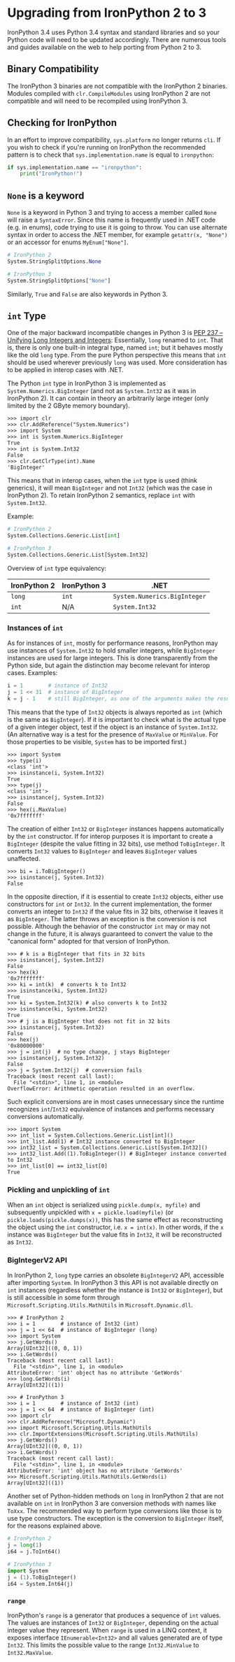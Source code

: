 # Upgrading from IronPython 2 to 3

IronPython 3.4 uses Python 3.4 syntax and standard libraries and so your Python code will need to be updated accordingly. There are numerous tools and guides available on the web to help porting from Python 2 to 3.

## Binary Compatibility

The IronPython 3 binaries are not compatible with the IronPython 2 binaries. Modules compiled with `clr.CompileModules` using IronPython 2 are not compatible and will need to be recompiled using IronPython 3.

## Checking for IronPython

In an effort to improve compatibility, `sys.platform` no longer returns `cli`. If you wish to check if you're running on IronPython the recommended pattern is to check that `sys.implementation.name` is equal to `ironpython`:

```Python
if sys.implementation.name == "ironpython":
    print("IronPython!")
```

## `None` is a keyword

`None` is a keyword in Python 3 and trying to access a member called `None` will raise a `SyntaxError`. Since this name is frequently used in .NET code (e.g. in enums), code trying to use it is going to throw. You can use alternate syntax in order to access the .NET member, for example `getattr(x, "None")` or an accessor for enums `MyEnum["None"]`.

```python
# IronPython 2
System.StringSplitOptions.None
```

```python
# IronPython 3
System.StringSplitOptions["None"]
```

Similarly, `True` and `False` are also keywords in Python 3.

## `int` Type

One of the major backward incompatible changes in Python 3 is [PEP 237 – Unifying Long Integers and Integers][PEP 0237]: Essentially, `long` renamed to `int`. That is, there is only one built-in integral type, named `int`; but it behaves mostly like the old `long` type. From the pure Python perspective this means that `int` should be used wherever previously `long` was used. More consideration has to be applied in interop cases with .NET.

The Python `int` type in IronPython 3 is implemented as `System.Numerics.BigInteger` (and not as `System.Int32` as it was in IronPython 2). It can contain in theory an arbitrarily large integer (only limited by the 2 GByte memory boundary).

```pycon
>>> import clr
>>> clr.AddReference("System.Numerics")
>>> import System
>>> int is System.Numerics.BigInteger
True
>>> int is System.Int32
False
>>> clr.GetClrType(int).Name
'BigInteger'
```

This means that in interop cases, when the `int` type is used (think generics), it will mean `BigInteger` and not `Int32` (which was the case in IronPython 2). To retain IronPython 2 semantics, replace `int` with `System.Int32`.

Example:

```python
# IronPython 2
System.Collections.Generic.List[int]
```

```python
# IronPython 3
System.Collections.Generic.List[System.Int32]
```

Overview of `int` type equivalency:

| IronPython 2 | IronPython 3 | .NET                         |
| ------------ | ------------ | ---------------------------- |
| `long`       | `int`        | `System.Numerics.BigInteger` |
| `int`        | N/A          | `System.Int32`               |

### Instances of `int`

As for instances of `int`, mostly for performance reasons, IronPython may use instances of `System.Int32` to hold smaller integers, while `BigInteger` instances are used for large integers. This is done transparently from the Python side, but again the distinction may become relevant for interop cases. Examples:

```python
i = 1        # instance of Int32
j = 1 << 31  # instance of BigInteger
k = j - 1    # still BigInteger, as one of the arguments makes the result type BigInteger
```

This means that the type of `Int32` objects is always reported as `int` (which is the same as `BigInteger`). If it is important to check what is the actual type of a given integer object, test if the object is an instance of `System.Int32`. (An alternative way is a test for the presence of `MaxValue` or `MinValue`. For those properties to be visible, `System` has to be imported first.)

```pycon
>>> import System
>>> type(i)
<class 'int'>
>>> isinstance(i, System.Int32)
True
>>> type(j)
<class 'int'>
>>> isinstance(j, System.Int32)
False
>>> hex(i.MaxValue)
'0x7fffffff'
```

The creation of either `Int32` or `BigInteger` instances happens automatically by the `int` constructor. If for interop purposes it is important to create a `BigInteger` (despite the value fitting in 32 bits), use method `ToBigInteger`. It converts `Int32` values to `BigInteger` and leaves `BigInteger` values unaffected.

```pycon
>>> bi = i.ToBigInteger()
>>> isinstance(j, System.Int32)
False
```

In the opposite direction, if it is essential to create `Int32` objects, either use constructors for `int` or `Int32`. In the current implementation, the former converts an integer to `Int32` if the value fits in 32 bits, otherwise it leaves it as `BigInteger`. The latter throws an exception is the conversion is not possible. Although the behavior of the constructor `int` may or may not change in the future, it is always guaranteed to convert the value to the "canonical form" adopted for that version of IronPython.

```pycon
>>> # k is a BigInteger that fits in 32 bits
>>> isinstance(j, System.Int32)
False
>>> hex(k)
'0x7fffffff'
>>> ki = int(k)  # converts k to Int32
>>> isinstance(ki, System.Int32)
True
>>> ki = System.Int32(k) # also converts k to Int32
>>> isinstance(ki, System.Int32)
True
>>> # j is a BigInteger that does not fit in 32 bits
>>> isinstance(j, System.Int32)
False
>>> hex(j)
'0x80000000'
>>> j = int(j)  # no type change, j stays BigInteger
>>> isinstance(j, System.Int32)
False
>>> j = System.Int32(j)  # conversion fails
Traceback (most recent call last):
  File "<stdin>", line 1, in <module>
OverflowError: Arithmetic operation resulted in an overflow.
```

Such explicit conversions are in most cases unnecessary since the runtime recognizes `int`/`Int32` equivalence of instances and performs necessary conversions automatically.

```pycon
>>> import System
>>> int_list = System.Collections.Generic.List[int]()
>>> int_list.Add(1) # Int32 instance converted to BigInteger
>>> int32_list = System.Collections.Generic.List[System.Int32]()
>>> int32_list.Add((1).ToBigInteger()) # BigInteger instance converted to Int32
>>> int_list[0] == int32_list[0]
True
```

### Pickling and unpickling of `int`

When an `int` object is serialized using `pickle.dump(x, myfile)` and subsequently unpickled with `x = pickle.load(myfile)` (or `pickle.loads(pickle.dumps(x))`, this has the same effect as reconstructing the object using the `int` constructor, i.e. `x = int(x)`. In other words, if the `x` instance was `BigInteger` but the value fits in `Int32`, it will be reconstructed as `Int32`.

### BigIntegerV2 API

In IronPython 2, `long` type carries an obsolete `BigIntegerV2` API, accessible after importing `System`. In IronPython 3 this API is not available directly on `int` instances (regardless whether the instance is `Int32` or `BigInteger`), but is still accessible in some form through `Microsoft.Scripting.Utils.MathUtils` in `Microsoft.Dynamic.dll`.

```pycon
>>> # IronPython 2
>>> i = 1        # instance of Int32 (int)
>>> j = 1 << 64  # instance of BigInteger (long)
>>> import System
>>> j.GetWords()
Array[UInt32]((0, 0, 1))
>>> i.GetWords()
Traceback (most recent call last):
  File "<stdin>", line 1, in <module>
AttributeError: 'int' object has no attribute 'GetWords'
>>> long.GetWords(i)
Array[UInt32]((1))
```

```pycon
>>> # IronPython 3
>>> i = 1        # instance of Int32 (int)
>>> j = 1 << 64  # instance of BigInteger (int)
>>> import clr
>>> clr.AddReference("Microsoft.Dynamic")
>>> import Microsoft.Scripting.Utils.MathUtils
>>> clr.ImportExtensions(Microsoft.Scripting.Utils.MathUtils)
>>> j.GetWords()
Array[UInt32]((0, 0, 1))
>>> i.GetWords()
Traceback (most recent call last):
  File "<stdin>", line 1, in <module>
AttributeError: 'int' object has no attribute 'GetWords'
>>> Microsoft.Scripting.Utils.MathUtils.GetWords(i)
Array[UInt32]((1))
```

Another set of Python-hidden methods on `long` in IronPython 2 that are not available on `int` in IronPython 3 are conversion methods with names like `ToXxx`. The recommended way to perform type conversions like those is to use type constructors. The exception is the conversion to `BigInteger` itself, for the reasons explained above.

```python
# IronPython 2
j = long(1)
i64 = j.ToInt64()
```

```python
# IronPython 3
import System
j = (1).ToBigInteger()
i64 = System.Int64(j)
```

### `range`

IronPython's `range` is a generator that produces a sequence of `int` values. The values are instances of `Int32` or `BigInteger`, depending on the actual integer value they represent. When `range` is used in a LINQ context, it exposes interface `IEnumerable<Int32>` and all values generated are of type `Int32`. This limits the possible value to the range `Int32.MinValue` to `Int32.MaxValue`.


[PEP 0237]: https://python.org/dev/peps/pep-0237
